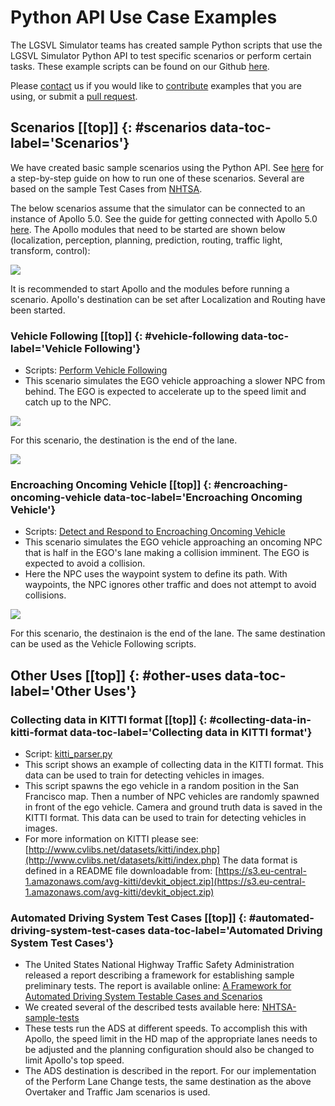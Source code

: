 # Python API Use Case Examples [](#top)

The LGSVL Simulator teams has created sample Python scripts that use the LGSVL Simulator Python API to test specific scenarios or perform certain tasks. These example scripts can be found on our Github [here](https://github.com/lgsvl/PythonAPI/tree/master/examples).

Please [contact](mailto:contact@lgsvlsimulator.com) us if you would like to [contribute](contributing.md) examples that you are using, or submit a [pull request](https://github.com/lgsvl/PythonAPI/pulls).



## Scenarios [[top]] {: #scenarios data-toc-label='Scenarios'}

We have created basic sample scenarios using the Python API. See [here](api-how-to-run-scenario.md) for a step-by-step guide on how to run one of these scenarios. Several are based on the sample Test Cases from [NHTSA](https://www.nhtsa.gov/sites/nhtsa.dot.gov/files/documents/13882-automateddrivingsystems_092618_v1a_tag.pdf).

The below scenarios assume that the simulator can be connected to an instance of Apollo 5.0. See the guide for getting connected with Apollo 5.0 [here](apollo5-0-instructions.md). The Apollo modules that need to be started are shown below (localization, perception, planning, prediction, routing, traffic light, transform, control):

[![](images/apollo3-5.png)](images/apollo3-5.png)

It is recommended to start Apollo and the modules before running a scenario. Apollo's destination can be set after Localization and Routing have been started.

### Vehicle Following [[top]] {: #vehicle-following data-toc-label='Vehicle Following'}
* Scripts: [Perform Vehicle Following](https://github.com/lgsvl/PythonAPI/tree/master/examples/NHTSA-sample-tests/Vehicle-Following)
* This scenario simulates the EGO vehicle approaching a slower NPC from behind. The EGO is expected to accelerate up to the speed limit and catch up to the NPC. 

[![](images/scenario-VFStart.png)](images/full_size_images/scenario-VFStart.png)

For this scenario, the destination is the end of the lane.

[![](images/scenario-SLRDestination.png)](images/scenario-SLRDestination.png)

### Encroaching Oncoming Vehicle [[top]] {: #encroaching-oncoming-vehicle data-toc-label='Encroaching Oncoming Vehicle'}
* Scripts: [Detect and Respond to Encroaching Oncoming Vehicle](https://github.com/lgsvl/PythonAPI/tree/master/examples/NHTSA-sample-tests/Encroaching-Oncoming-Vehicles)
* This scenario simulates the EGO vehicle approaching an oncoming NPC that is half in the EGO's lane making a collision imminent. The EGO is expected to avoid a collision.
* Here the NPC uses the waypoint system to define its path. With waypoints, the NPC ignores other traffic and does not attempt to avoid collisions.

[![](images/scenario-EOVStart.png)](images/full_size_images/scenario-EOVStart.png)

For this scenario, the destinaion is the end of the lane. The same destination can be used as the Vehicle Following scripts.


## Other Uses [[top]] {: #other-uses data-toc-label='Other Uses'}

### Collecting data in KITTI format [[top]] {: #collecting-data-in-kitti-format data-toc-label='Collecting data in KITTI format'}

* Script: [kitti_parser.py](https://github.com/lgsvl/PythonAPI/blob/master/examples/kitti_parser.py)
* This script shows an example of collecting data in the KITTI format. This data can be used to train for detecting vehicles in images. 
* This script spawns the ego vehicle in a random position in the San Francisco map. Then a number of NPC vehicles are randomly spawned in front of the ego vehicle. Camera and ground truth data is saved in the KITTI format. This data can be used to train for detecting vehicles in images. 
* For more information on KITTI please see: [http://www.cvlibs.net/datasets/kitti/index.php](http://www.cvlibs.net/datasets/kitti/index.php) The data format is defined in a README file downloadable from: [https://s3.eu-central-1.amazonaws.com/avg-kitti/devkit_object.zip](https://s3.eu-central-1.amazonaws.com/avg-kitti/devkit_object.zip)

### Automated Driving System Test Cases [[top]] {: #automated-driving-system-test-cases data-toc-label='Automated Driving System Test Cases'}
* The United States National Highway Traffic Safety Administration released a report describing a framework for establishing sample preliminary tests. The report is available online: [A Framework for Automated Driving System Testable Cases and Scenarios](https://www.nhtsa.gov/sites/nhtsa.dot.gov/files/documents/13882-automateddrivingsystems_092618_v1a_tag.pdf)
* We created several of the described tests available here: [NHTSA-sample-tests](https://github.com/lgsvl/PythonAPI/tree/master/examples/NHTSA-sample-tests)
* These tests run the ADS at different speeds. To accomplish this with Apollo, the speed limit in the HD map of the appropriate lanes needs to be adjusted and the planning configuration should also be changed to limit Apollo's top speed.
* The ADS destination is described in the report. For our implementation of the Perform Lane Change tests, the same destination as the above Overtaker and Traffic Jam scenarios is used.
